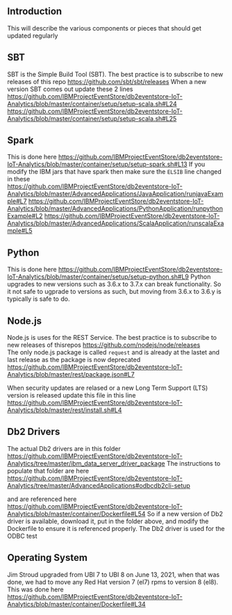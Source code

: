 ## Introduction
This will describe the various components or pieces that should get updated regularly

## SBT
SBT is the Simple Build Tool (SBT).  The best practice is to subscribe to new releases of this repo
https://github.com/sbt/sbt/releases
When a new version SBT comes out update these 2 lines
https://github.com/IBMProjectEventStore/db2eventstore-IoT-Analytics/blob/master/container/setup/setup-scala.sh#L24
https://github.com/IBMProjectEventStore/db2eventstore-IoT-Analytics/blob/master/container/setup/setup-scala.sh#L25


## Spark
This is done here
https://github.com/IBMProjectEventStore/db2eventstore-IoT-Analytics/blob/master/container/setup/setup-spark.sh#L13
If you modify the IBM jars that have spark then make sure the  `ELSIB` line changed in these <br>
https://github.com/IBMProjectEventStore/db2eventstore-IoT-Analytics/blob/master/AdvancedApplications/JavaApplication/runjavaExample#L7
https://github.com/IBMProjectEventStore/db2eventstore-IoT-Analytics/blob/master/AdvancedApplications/PythonApplication/runpythonExample#L2
https://github.com/IBMProjectEventStore/db2eventstore-IoT-Analytics/blob/master/AdvancedApplications/ScalaApplication/runscalaExample#L5

## Python
This is done here
https://github.com/IBMProjectEventStore/db2eventstore-IoT-Analytics/blob/master/container/setup/setup-python.sh#L9
Python upgrades to new versions such as 3.6.x to 3.7.x can break functionality.  So it not safe to ugprade to versions as such, but moving from 3.6.x to 3.6.y is typically is safe to do.

## Node.js
Node.js is uses for the REST Service.  The best practice is to subscribe to new releases of thisrepos
https://github.com/nodejs/node/releases <br>
The only node.js package is called `request` and is already at the lastet and last release as the package is now deprecated
https://github.com/IBMProjectEventStore/db2eventstore-IoT-Analytics/blob/master/rest/package.json#L7

When security updates are relased or a new Long Term Support (LTS) version is released update this file in this line
https://github.com/IBMProjectEventStore/db2eventstore-IoT-Analytics/blob/master/rest/install.sh#L4

## Db2 Drivers
The actual Db2 drivers are in this folder <br>
https://github.com/IBMProjectEventStore/db2eventstore-IoT-Analytics/tree/master/ibm_data_server_driver_package
The instructions to populate that folder are here <br>
https://github.com/IBMProjectEventStore/db2eventstore-IoT-Analytics/tree/master/AdvancedApplications#odbcdb2cli-setup

and are referenced here
https://github.com/IBMProjectEventStore/db2eventstore-IoT-Analytics/blob/master/container/Dockerfile#L54
So if a new version of Db2 driver is available, download it, put in the folder above, and modify the Dockerfile to ensure it is referenced properly.
The Db2 driver is used for the ODBC test

## Operating System 
Jim Stroud upgraded from UBI 7 to UBI 8 on June 13, 2021, when that was done, we had to move any Red Hat version 7 (el7) rpms to version 8 (el8).
This was done here <br>
https://github.com/IBMProjectEventStore/db2eventstore-IoT-Analytics/blob/master/container/Dockerfile#L34

